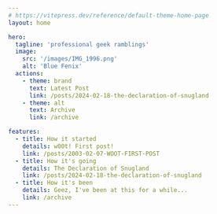 ```yaml
---
# https://vitepress.dev/reference/default-theme-home-page
layout: home

hero:
  tagline: 'professional geek ramblings'
  image:
    src: '/images/IMG_1996.png'
    alt: 'Blue Fenix'
  actions:
    - theme: brand
      text: Latest Post
      link: /posts/2024-02-18-the-declaration-of-snugland
    - theme: alt
      text: Archive
      link: /archive

features:
  - title: How it started
    details: w00t! First post!
    link: /posts/2003-02-07-WOOT-FIRST-POST
  - title: How it's going
    details: The Declaration of Snugland
    link: /posts/2024-02-18-the-declaration-of-snugland
  - title: How it's been
    details: Geez, I've been at this for a while...
    link: /archive
---
```


<style>
img.VPImage.image-src {
  border-radius: 50%;
}

h3 {
  text-align: center;
  margin-top: 1em;
  margin-bottom: 1em;
}

h1 {
  text-align: center;
  margin-top: 1em;
  margin-bottom: 1em;
}

.VPHero::before {
  content: url('/images/header_transparent.png');
}
</style>
